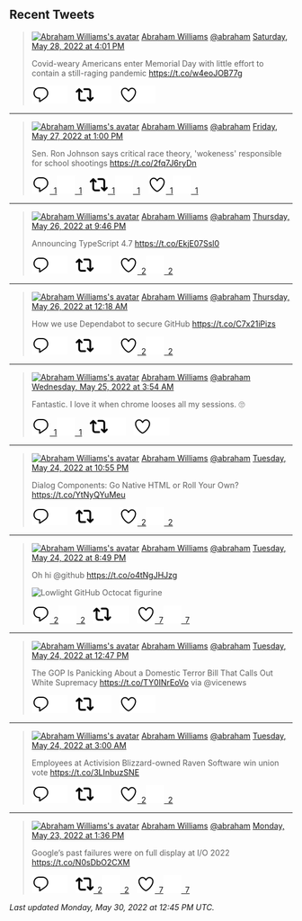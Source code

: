 ## Recent Tweets

> [![Abraham Williams's avatar](https://pbs.twimg.com/profile_images/897079141719195648/_mvh-QJH_mini.jpg)](https://twitter.com/abraham) [Abraham Williams](https://twitter.com/abraham) [@abraham](https://twitter.com/abraham) [Saturday, May 28, 2022 at 4:01 PM](https://twitter.com/abraham/status/1530579972632592384)
>
> Covid-weary Americans enter Memorial Day with little effort to contain a still-raging pandemic https://t.co/w4eoJOB77g
>
> [![Reply](./images/reply_light.svg#gh-light-mode-only "Reply")](https://twitter.com/intent/tweet?in_reply_to=1530579972632592384#gh-light-mode-only)[![Reply](./images/reply.svg#gh-dark-mode-only "Reply")](https://twitter.com/intent/tweet?in_reply_to=1530579972632592384#gh-dark-mode-only)&emsp;[![Retweet](./images/retweet_light.svg#gh-light-mode-only "Retweet")](https://twitter.com/intent/retweet?tweet_id=1530579972632592384#gh-light-mode-only)[![Retweet](./images/retweet.svg#gh-dark-mode-only "Retweet")](https://twitter.com/intent/retweet?tweet_id=1530579972632592384#gh-dark-mode-only)&emsp;[![Like](./images/like_light.svg#gh-light-mode-only "Like")](https://twitter.com/intent/favorite?tweet_id=1530579972632592384#gh-light-mode-only)[![Like](./images/like.svg#gh-dark-mode-only "Like")](https://twitter.com/intent/favorite?tweet_id=1530579972632592384#gh-dark-mode-only)


---

> [![Abraham Williams's avatar](https://pbs.twimg.com/profile_images/897079141719195648/_mvh-QJH_mini.jpg)](https://twitter.com/abraham) [Abraham Williams](https://twitter.com/abraham) [@abraham](https://twitter.com/abraham) [Friday, May 27, 2022 at 1:00 PM](https://twitter.com/abraham/status/1530172187545575424)
>
> Sen. Ron Johnson says critical race theory, 'wokeness' responsible for school shootings https://t.co/2fq7J6ryDn
>
> [![Reply](./images/reply_light.svg#gh-light-mode-only "Reply")&ensp;1](https://twitter.com/intent/tweet?in_reply_to=1530172187545575424#gh-light-mode-only)[![Reply](./images/reply.svg#gh-dark-mode-only "Reply")&ensp;1](https://twitter.com/intent/tweet?in_reply_to=1530172187545575424#gh-dark-mode-only)&emsp;[![Retweet](./images/retweet_light.svg#gh-light-mode-only "Retweet")&ensp;1](https://twitter.com/intent/retweet?tweet_id=1530172187545575424#gh-light-mode-only)[![Retweet](./images/retweet.svg#gh-dark-mode-only "Retweet")&ensp;1](https://twitter.com/intent/retweet?tweet_id=1530172187545575424#gh-dark-mode-only)&emsp;[![Like](./images/like_light.svg#gh-light-mode-only "Like")&ensp;1](https://twitter.com/intent/favorite?tweet_id=1530172187545575424#gh-light-mode-only)[![Like](./images/like.svg#gh-dark-mode-only "Like")&ensp;1](https://twitter.com/intent/favorite?tweet_id=1530172187545575424#gh-dark-mode-only)


---

> [![Abraham Williams's avatar](https://pbs.twimg.com/profile_images/897079141719195648/_mvh-QJH_mini.jpg)](https://twitter.com/abraham) [Abraham Williams](https://twitter.com/abraham) [@abraham](https://twitter.com/abraham) [Thursday, May 26, 2022 at 9:46 PM](https://twitter.com/abraham/status/1529942101110276121)
>
> Announcing TypeScript 4.7 https://t.co/EkjE07Ssl0
>
> [![Reply](./images/reply_light.svg#gh-light-mode-only "Reply")](https://twitter.com/intent/tweet?in_reply_to=1529942101110276121#gh-light-mode-only)[![Reply](./images/reply.svg#gh-dark-mode-only "Reply")](https://twitter.com/intent/tweet?in_reply_to=1529942101110276121#gh-dark-mode-only)&emsp;[![Retweet](./images/retweet_light.svg#gh-light-mode-only "Retweet")](https://twitter.com/intent/retweet?tweet_id=1529942101110276121#gh-light-mode-only)[![Retweet](./images/retweet.svg#gh-dark-mode-only "Retweet")](https://twitter.com/intent/retweet?tweet_id=1529942101110276121#gh-dark-mode-only)&emsp;[![Like](./images/like_light.svg#gh-light-mode-only "Like")&ensp;2](https://twitter.com/intent/favorite?tweet_id=1529942101110276121#gh-light-mode-only)[![Like](./images/like.svg#gh-dark-mode-only "Like")&ensp;2](https://twitter.com/intent/favorite?tweet_id=1529942101110276121#gh-dark-mode-only)


---

> [![Abraham Williams's avatar](https://pbs.twimg.com/profile_images/897079141719195648/_mvh-QJH_mini.jpg)](https://twitter.com/abraham) [Abraham Williams](https://twitter.com/abraham) [@abraham](https://twitter.com/abraham) [Thursday, May 26, 2022 at 12:18 AM](https://twitter.com/abraham/status/1529617844115316736)
>
> How we use Dependabot to secure GitHub https://t.co/C7x21iPizs
>
> [![Reply](./images/reply_light.svg#gh-light-mode-only "Reply")](https://twitter.com/intent/tweet?in_reply_to=1529617844115316736#gh-light-mode-only)[![Reply](./images/reply.svg#gh-dark-mode-only "Reply")](https://twitter.com/intent/tweet?in_reply_to=1529617844115316736#gh-dark-mode-only)&emsp;[![Retweet](./images/retweet_light.svg#gh-light-mode-only "Retweet")](https://twitter.com/intent/retweet?tweet_id=1529617844115316736#gh-light-mode-only)[![Retweet](./images/retweet.svg#gh-dark-mode-only "Retweet")](https://twitter.com/intent/retweet?tweet_id=1529617844115316736#gh-dark-mode-only)&emsp;[![Like](./images/like_light.svg#gh-light-mode-only "Like")&ensp;2](https://twitter.com/intent/favorite?tweet_id=1529617844115316736#gh-light-mode-only)[![Like](./images/like.svg#gh-dark-mode-only "Like")&ensp;2](https://twitter.com/intent/favorite?tweet_id=1529617844115316736#gh-dark-mode-only)


---

> [![Abraham Williams's avatar](https://pbs.twimg.com/profile_images/897079141719195648/_mvh-QJH_mini.jpg)](https://twitter.com/abraham) [Abraham Williams](https://twitter.com/abraham) [@abraham](https://twitter.com/abraham) [Wednesday, May 25, 2022 at 3:54 AM](https://twitter.com/abraham/status/1529309968880607233)
>
> Fantastic. I love it when chrome looses all my sessions. 🙄
>
> [![Reply](./images/reply_light.svg#gh-light-mode-only "Reply")&ensp;1](https://twitter.com/intent/tweet?in_reply_to=1529309968880607233#gh-light-mode-only)[![Reply](./images/reply.svg#gh-dark-mode-only "Reply")&ensp;1](https://twitter.com/intent/tweet?in_reply_to=1529309968880607233#gh-dark-mode-only)&emsp;[![Retweet](./images/retweet_light.svg#gh-light-mode-only "Retweet")](https://twitter.com/intent/retweet?tweet_id=1529309968880607233#gh-light-mode-only)[![Retweet](./images/retweet.svg#gh-dark-mode-only "Retweet")](https://twitter.com/intent/retweet?tweet_id=1529309968880607233#gh-dark-mode-only)&emsp;[![Like](./images/like_light.svg#gh-light-mode-only "Like")](https://twitter.com/intent/favorite?tweet_id=1529309968880607233#gh-light-mode-only)[![Like](./images/like.svg#gh-dark-mode-only "Like")](https://twitter.com/intent/favorite?tweet_id=1529309968880607233#gh-dark-mode-only)


---

> [![Abraham Williams's avatar](https://pbs.twimg.com/profile_images/897079141719195648/_mvh-QJH_mini.jpg)](https://twitter.com/abraham) [Abraham Williams](https://twitter.com/abraham) [@abraham](https://twitter.com/abraham) [Tuesday, May 24, 2022 at 10:55 PM](https://twitter.com/abraham/status/1529234741685264384)
>
> Dialog Components: Go Native HTML or Roll Your Own? https://t.co/YtNyQYuMeu
>
> [![Reply](./images/reply_light.svg#gh-light-mode-only "Reply")](https://twitter.com/intent/tweet?in_reply_to=1529234741685264384#gh-light-mode-only)[![Reply](./images/reply.svg#gh-dark-mode-only "Reply")](https://twitter.com/intent/tweet?in_reply_to=1529234741685264384#gh-dark-mode-only)&emsp;[![Retweet](./images/retweet_light.svg#gh-light-mode-only "Retweet")](https://twitter.com/intent/retweet?tweet_id=1529234741685264384#gh-light-mode-only)[![Retweet](./images/retweet.svg#gh-dark-mode-only "Retweet")](https://twitter.com/intent/retweet?tweet_id=1529234741685264384#gh-dark-mode-only)&emsp;[![Like](./images/like_light.svg#gh-light-mode-only "Like")&ensp;2](https://twitter.com/intent/favorite?tweet_id=1529234741685264384#gh-light-mode-only)[![Like](./images/like.svg#gh-dark-mode-only "Like")&ensp;2](https://twitter.com/intent/favorite?tweet_id=1529234741685264384#gh-dark-mode-only)


---

> [![Abraham Williams's avatar](https://pbs.twimg.com/profile_images/897079141719195648/_mvh-QJH_mini.jpg)](https://twitter.com/abraham) [Abraham Williams](https://twitter.com/abraham) [@abraham](https://twitter.com/abraham) [Tuesday, May 24, 2022 at 8:49 PM](https://twitter.com/abraham/status/1529203035364270080)
>
> Oh hi @github https://t.co/o4tNgJHJzg
>
> ![Lowlight GitHub Octocat figurine](https://pbs.twimg.com/media/FTjRncaWUAACu-Q.jpg)
>
> [![Reply](./images/reply_light.svg#gh-light-mode-only "Reply")&ensp;2](https://twitter.com/intent/tweet?in_reply_to=1529203035364270080#gh-light-mode-only)[![Reply](./images/reply.svg#gh-dark-mode-only "Reply")&ensp;2](https://twitter.com/intent/tweet?in_reply_to=1529203035364270080#gh-dark-mode-only)&emsp;[![Retweet](./images/retweet_light.svg#gh-light-mode-only "Retweet")](https://twitter.com/intent/retweet?tweet_id=1529203035364270080#gh-light-mode-only)[![Retweet](./images/retweet.svg#gh-dark-mode-only "Retweet")](https://twitter.com/intent/retweet?tweet_id=1529203035364270080#gh-dark-mode-only)&emsp;[![Like](./images/like_light.svg#gh-light-mode-only "Like")&ensp;7](https://twitter.com/intent/favorite?tweet_id=1529203035364270080#gh-light-mode-only)[![Like](./images/like.svg#gh-dark-mode-only "Like")&ensp;7](https://twitter.com/intent/favorite?tweet_id=1529203035364270080#gh-dark-mode-only)


---

> [![Abraham Williams's avatar](https://pbs.twimg.com/profile_images/897079141719195648/_mvh-QJH_mini.jpg)](https://twitter.com/abraham) [Abraham Williams](https://twitter.com/abraham) [@abraham](https://twitter.com/abraham) [Tuesday, May 24, 2022 at 12:47 PM](https://twitter.com/abraham/status/1529081536204644355)
>
> The GOP Is Panicking About a Domestic Terror Bill That Calls Out White Supremacy https://t.co/TY0INrEoVo via @vicenews
>
> [![Reply](./images/reply_light.svg#gh-light-mode-only "Reply")](https://twitter.com/intent/tweet?in_reply_to=1529081536204644355#gh-light-mode-only)[![Reply](./images/reply.svg#gh-dark-mode-only "Reply")](https://twitter.com/intent/tweet?in_reply_to=1529081536204644355#gh-dark-mode-only)&emsp;[![Retweet](./images/retweet_light.svg#gh-light-mode-only "Retweet")](https://twitter.com/intent/retweet?tweet_id=1529081536204644355#gh-light-mode-only)[![Retweet](./images/retweet.svg#gh-dark-mode-only "Retweet")](https://twitter.com/intent/retweet?tweet_id=1529081536204644355#gh-dark-mode-only)&emsp;[![Like](./images/like_light.svg#gh-light-mode-only "Like")](https://twitter.com/intent/favorite?tweet_id=1529081536204644355#gh-light-mode-only)[![Like](./images/like.svg#gh-dark-mode-only "Like")](https://twitter.com/intent/favorite?tweet_id=1529081536204644355#gh-dark-mode-only)


---

> [![Abraham Williams's avatar](https://pbs.twimg.com/profile_images/897079141719195648/_mvh-QJH_mini.jpg)](https://twitter.com/abraham) [Abraham Williams](https://twitter.com/abraham) [@abraham](https://twitter.com/abraham) [Tuesday, May 24, 2022 at 3:00 AM](https://twitter.com/abraham/status/1528933834678538240)
>
> Employees at Activision Blizzard-owned Raven Software win union vote https://t.co/3LInbuzSNE
>
> [![Reply](./images/reply_light.svg#gh-light-mode-only "Reply")](https://twitter.com/intent/tweet?in_reply_to=1528933834678538240#gh-light-mode-only)[![Reply](./images/reply.svg#gh-dark-mode-only "Reply")](https://twitter.com/intent/tweet?in_reply_to=1528933834678538240#gh-dark-mode-only)&emsp;[![Retweet](./images/retweet_light.svg#gh-light-mode-only "Retweet")](https://twitter.com/intent/retweet?tweet_id=1528933834678538240#gh-light-mode-only)[![Retweet](./images/retweet.svg#gh-dark-mode-only "Retweet")](https://twitter.com/intent/retweet?tweet_id=1528933834678538240#gh-dark-mode-only)&emsp;[![Like](./images/like_light.svg#gh-light-mode-only "Like")&ensp;2](https://twitter.com/intent/favorite?tweet_id=1528933834678538240#gh-light-mode-only)[![Like](./images/like.svg#gh-dark-mode-only "Like")&ensp;2](https://twitter.com/intent/favorite?tweet_id=1528933834678538240#gh-dark-mode-only)


---

> [![Abraham Williams's avatar](https://pbs.twimg.com/profile_images/897079141719195648/_mvh-QJH_mini.jpg)](https://twitter.com/abraham) [Abraham Williams](https://twitter.com/abraham) [@abraham](https://twitter.com/abraham) [Monday, May 23, 2022 at 1:36 PM](https://twitter.com/abraham/status/1528731508604805124)
>
> Google’s past failures were on full display at I/O 2022 https://t.co/N0sDbO2CXM
>
> [![Reply](./images/reply_light.svg#gh-light-mode-only "Reply")](https://twitter.com/intent/tweet?in_reply_to=1528731508604805124#gh-light-mode-only)[![Reply](./images/reply.svg#gh-dark-mode-only "Reply")](https://twitter.com/intent/tweet?in_reply_to=1528731508604805124#gh-dark-mode-only)&emsp;[![Retweet](./images/retweet_light.svg#gh-light-mode-only "Retweet")&ensp;2](https://twitter.com/intent/retweet?tweet_id=1528731508604805124#gh-light-mode-only)[![Retweet](./images/retweet.svg#gh-dark-mode-only "Retweet")&ensp;2](https://twitter.com/intent/retweet?tweet_id=1528731508604805124#gh-dark-mode-only)&emsp;[![Like](./images/like_light.svg#gh-light-mode-only "Like")&ensp;7](https://twitter.com/intent/favorite?tweet_id=1528731508604805124#gh-light-mode-only)[![Like](./images/like.svg#gh-dark-mode-only "Like")&ensp;7](https://twitter.com/intent/favorite?tweet_id=1528731508604805124#gh-dark-mode-only)


_Last updated Monday, May 30, 2022 at 12:45 PM UTC._
